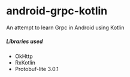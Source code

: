 # android-grpc-kotlin
An attempt to learn Grpc in Android using Kotlin

##### Libraries used
* OkHttp
* RxKotlin
* Protobuf-lite 3.0.1
